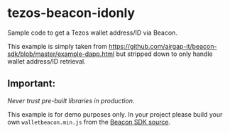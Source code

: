 # tezos-beacon-idonly
Sample code to get a Tezos wallet address/ID via Beacon.

This example is simply taken from https://github.com/airgap-it/beacon-sdk/blob/master/example-dapp.html but stripped down to only handle wallet address/ID retrieval.

## Important:

*Never trust pre-built libraries in production.*

This example is for demo purposes only. In your project please build your own `walletbeacon.min.js` from the [Beacon SDK source](https://github.com/airgap-it/beacon-sdk).